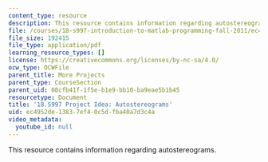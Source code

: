 ```yaml
---
content_type: resource
description: This resource contains information regarding autostereograms.
file: /courses/18-s997-introduction-to-matlab-programming-fall-2011/ec4952de13837ef40c5dfba40a7d3c4a_MIT18_S997F11_Autostero.pdf
file_size: 192415
file_type: application/pdf
learning_resource_types: []
license: https://creativecommons.org/licenses/by-nc-sa/4.0/
ocw_type: OCWFile
parent_title: More Projects
parent_type: CourseSection
parent_uid: 08cfb41f-1f5e-b1e9-bb10-ba9eae5b1b45
resourcetype: Document
title: '18.S997 Project Idea: Autostereograms'
uid: ec4952de-1383-7ef4-0c5d-fba40a7d3c4a
video_metadata:
  youtube_id: null
---
```

This resource contains information regarding autostereograms.